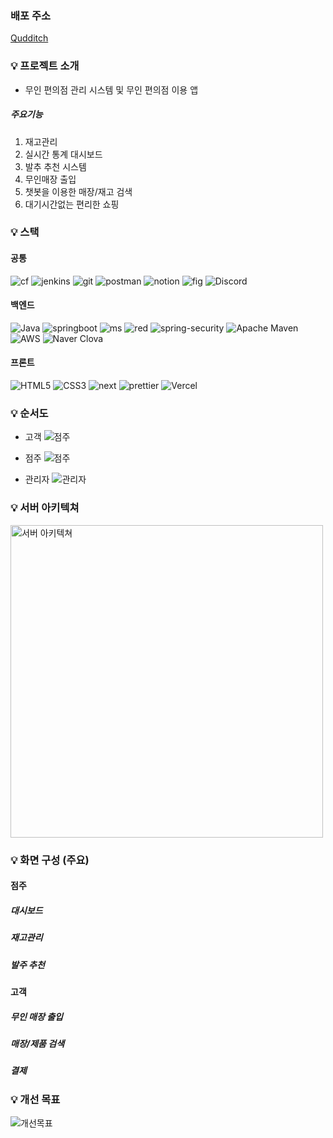### 배포 주소

[Qudditch](https://qudditch.dawoony.com)

### 💡 프로젝트 소개

- 무인 편의점 관리 시스템 및 무인 편의점 이용 앱

##### 주요기능

1. 재고관리
2. 실시간 통계 대시보드
3. 발추 추천 시스템
4. 무인매장 출입
5. 챗봇을 이용한 매장/재고 검색
6. 대기시간없는 편리한 쇼핑

### 💡 스택

#### 공통

![cf](https://img.shields.io/badge/Cloudflare-F38020?style=for-the-badge&logo=Cloudflare&logoColor=white)
![jenkins](https://img.shields.io/badge/Jenkins-D24939?style=for-the-badge&logo=Jenkins&logoColor=white)
![git](https://img.shields.io/badge/GIT-E44C30?style=for-the-badge&logo=git&logoColor=white)
![postman](https://img.shields.io/badge/Postman-FF6C37?style=for-the-badge&logo=postman&logoColor=white)
![notion](https://img.shields.io/badge/Notion-000000?style=for-the-badge&logo=notion&logoColor=white)
![fig](https://img.shields.io/badge/Figma-F24E1E?style=for-the-badge&logo=figma&logoColor=white)
![Discord](https://img.shields.io/badge/Discord-%235865F2.svg?style=for-the-badge&logo=discord&logoColor=white)

#### 백엔드

![Java](https://img.shields.io/badge/java-%23ED8B00.svg?style=for-the-badge&logo=openjdk&logoColor=white)
![springboot](https://img.shields.io/badge/Spring-6DB33F?style=for-the-badge&logo=spring&logoColor=white)
![ms](https://img.shields.io/badge/MySQL-005C84?style=for-the-badge&logo=mysql&logoColor=white)
![red](https://img.shields.io/badge/redis-%23DD0031.svg?&style=for-the-badge&logo=redis&logoColor=white)
![spring-security](https://img.shields.io/badge/Spring_Security-6DB33F?style=for-the-badge&logo=Spring-Security&logoColor=white)
![Apache Maven](https://img.shields.io/badge/Apache%20Maven-C71A36?style=for-the-badge&logo=Apache%20Maven&logoColor=white)
![AWS](https://img.shields.io/badge/AWS-%23FF9900.svg?style=for-the-badge&logo=amazon-aws&logoColor=white)
![Naver Clova](https://img.shields.io/badge/NAVER_CLOVA-%46E3B7.svg?style=for-the-badge&logoColor=white)

#### 프론트

![HTML5](https://img.shields.io/badge/HTML5-E34F26?style=for-the-badge&logo=html5&logoColor=white)
![CSS3](https://img.shields.io/badge/CSS3-1572B6?style=for-the-badge&logo=css3&logoColor=white)
![next](https://img.shields.io/badge/Next.js-000?logo=nextdotjs&logoColor=fff&style=for-the-badge)
![prettier](https://img.shields.io/badge/prettier-1A2C34?style=for-the-badge&logo=prettier&logoColor=F7BA3E)
![Vercel](https://img.shields.io/badge/vercel-%23000000.svg?style=for-the-badge&logo=vercel&logoColor=white)

### 💡 순서도

- 고객
  <img src="https://github.com/SSG-Golden-Snitch/.github/assets/149459170/3fbd5413-5a0e-441c-a018-73f681fa96fd" alt="점주"/>

- 점주
  <img src="https://github.com/SSG-Golden-Snitch/.github/assets/149459170/d59c62e6-63a6-47a9-97ec-ea223a22a942" alt="점주"/>

- 관리자
  <img src="https://github.com/SSG-Golden-Snitch/.github/assets/149459170/915affe0-f9b9-49e1-aff8-84e922374a7c" alt="관리자"/>

### 💡 서버 아키텍쳐

<img src="https://github.com/SSG-Golden-Snitch/.github/assets/149459170/5a6a0fc3-d1ac-4d58-850b-cee3b4cdac8c" width='500px' alt="서버 아키텍쳐"/>

### 💡 화면 구성 (주요)

#### 점주

##### 대시보드

##### 재고관리

##### 발주 추천

#### 고객

##### 무인 매장 출입

##### 매장/제품 검색

##### 결제

### 💡 개선 목표

<img src="https://github.com/SSG-Golden-Snitch/.github/assets/149459170/358bb059-aa9f-4209-b09f-d740d4d10998" alt="개선목표"/>